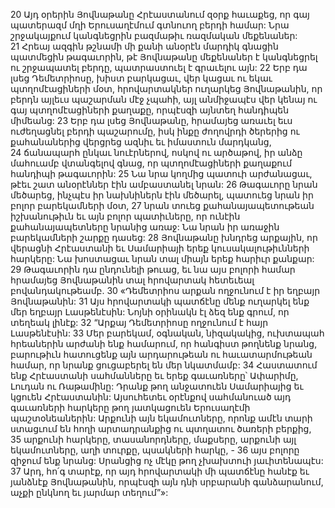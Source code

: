 20 Այդ օրերին Յովնաթանը Հրէաստանում զօրք հաւաքեց, որ գայ պատերազմ մղի Երուսաղէմում գտնուող բերդի համար: Նրա շրջակայքում կանգնեցրին բազմաթիւ ռազմական մեքենաներ: 21 Հրեայ ազգին թշնամի մի քանի անօրէն մարդիկ գնացին պատմեցին թագաւորին, թէ Յովնաթանը մեքենաներ է կանգնեցրել ու շրջապատել բերդը, պատրաստուել է գրաւելու այն: 22 Երբ դա լսեց Դեմետրիոսը, խիստ բարկացաւ, վեր կացաւ ու եկաւ պտղոմէացիների մօտ, հրովարտակներ ուղարկեց Յովնաթանին, որ բերդն այլեւս պաշարման մէջ չպահի, այլ անմիջապէս վեր կենայ ու գայ պտղոմէացիների քաղաքը, որպէսզի այնտեղ հանդիպեն միմեանց: 23 Երբ դա լսեց Յովնաթանը, հրամայեց առաւել եւս ուժեղացնել բերդի պաշարումը, իսկ ինքը ժողովրդի ծերերից ու քահանաներից վերցրեց ազնիւ եւ իմաստուն մարդկանց, 24 ճանապարհ ընկաւ նուէրներով, ոսկով ու արծաթով, իր անձը մահուամբ վտանգելով գնաց, որ պտղոմէացիների քաղաքում հանդիպի թագաւորին: 25 Նա նրա կողմից պատուի արժանացաւ, թէեւ շատ անօրէններ էին ամբաստանել նրան: 26 Թագաւորը նրան մեծարեց, ինչպէս իր նախնիներն էին մեծարել, պատուեց նրան իր բոլոր բարեկամների մօտ, 27 նրան տուեց քահանայապետութեան իշխանութիւն եւ այն բոլոր պատիւները, որ ունէին քահանայապետները նրանից առաջ: Նա նրան իր առաջին բարեկամների շարքը դասեց:
28 Յովնաթանը խնդրեց արքային, որ վերացնի Հրէաստանի եւ Սամարիայի երեք կուսակալութիւնների հարկերը: Նա խոստացաւ նրան տալ միայն երեք հարիւր քանքար: 29 Թագաւորին դա ընդունելի թուաց, եւ նա այս բոլորի համար հրամայեց Յովնաթանին տալ հրովարտակ հետեւեալ բովանդակութեամբ.
30 «Դեմետրիոս արքան ողջունում է իր եղբայր Յովնաթանին: 31 Այս հրովարտակի պատճէնը մենք ուղարկել ենք մեր եղբայր Լասթենէսին: Նոյնի օրինակն էլ ձեզ ենք գրում, որ տեղեակ լինէք: 32 “Արքայ Դեմետրիոսը ողջունում է հայր Լասթենէսին: 33 Մեր բարեկամ, օգնական, նիզակակից, ուխտապահ հրեաներին արժանի ենք համարում, որ հանգիստ թողնենք նրանց, բարութիւն հատուցենք այն արդարութեան ու հաւատարմութեան համար, որ նրանք ցուցաբերել են մեր նկատմամբ: 34 Հաստատում ենք Հրէաստանի սահմանները եւ երեք գաւառները՝ Ափարիմը, Լուդան ու Ռաթամինը: Դրանք թող անջատուեն Սամարիայից եւ կցուեն Հրէաստանին: Այսուհետեւ օրէնքով սահմանուած այդ գաւառների հարկերը թող յատկացուեն Երուսաղէմի պաշտօնեաներին: Արքունի այն եկամուտները, որոնք ամէն տարի ստացւում են հողի արտադրանքից ու պտղատու ծառերի բերքից, 35 արքունի հարկերը, տասանորդները, մաքսերը, արքունի այլ եկամուտները, աղի տուրքը, պսակների հարկը, - 36 այս բոլորը զիջում ենք նրանց: Սրանցից ոչ մէկը թող չխախտուի յաւիտենապէս: 37 Արդ, հո՛գ տարէք, որ այդ հրովարտակի մի պատճէնը հանէք եւ յանձնէք Յովնաթանին, որպէսզի այն դնի սրբարանի գանձարանում, աչքի ընկնող եւ յարմար տեղում”»:
